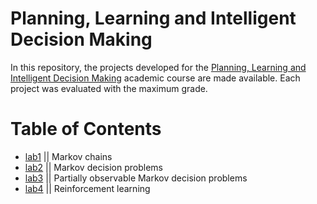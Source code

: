 # Planning, Learning and Intelligent Decision Making 

In this repository, the projects developed for the [Planning, Learning and Intelligent Decision Making](https://fenix.tecnico.ulisboa.pt/cursos/meic-t/disciplina-curricular/1127428915200229) academic course are made available. Each project was evaluated with the maximum grade. 

# Table of Contents
- [lab1](https://github.com/marianamourao-37/Reinforcement-Learning-Course/tree/main/lab1) || Markov chains
- [lab2](https://github.com/marianamourao-37/Reinforcement-Learning-Course/tree/main/lab2) || Markov decision problems
- [lab3](https://github.com/marianamourao-37/Reinforcement-Learning-Course/tree/main/lab3) || Partially observable Markov decision problems
- [lab4](https://github.com/marianamourao-37/Reinforcement-Learning-Course/tree/main/lab4) || Reinforcement learning
